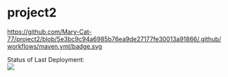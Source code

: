 # project2


https://github.com/Mary-Cat-77/project2/blob/5e3bc9c94a6985b76ea9de27177fe30013a91866/.github/workflows/maven.yml/badge.svg

Status of Last Deployment: <br>
<img src="https://github.com/Mary-Cat-77/project2/workflows/Java_CI_with_Maven/badge.svg?branch=master"></br>
